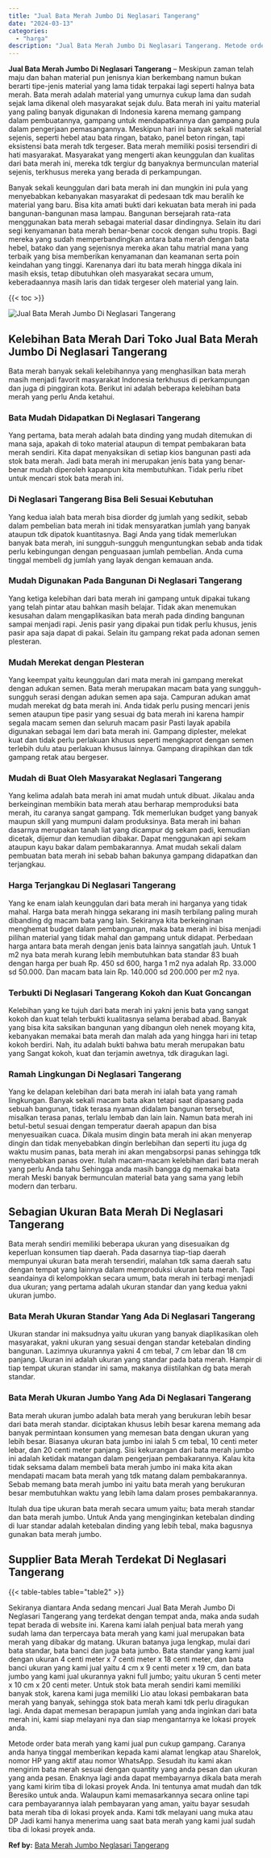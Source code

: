 ```yaml
---
title: "Jual Bata Merah Jumbo Di Neglasari Tangerang"
date: "2024-03-13"
categories: 
  - "harga"
description: "Jual Bata Merah Jumbo Di Neglasari Tangerang. Metode order bata merah yang kami jual pun cukup gampang. Caranya anda hanya tinggal memberikan kepada kami ala..."
---
```


**Jual Bata Merah Jumbo Di Neglasari Tangerang** – Meskipun zaman telah maju dan bahan material pun jenisnya kian berkembang namun bukan berarti tipe-jenis material yang lama tidak terpakai lagi seperti halnya bata merah. Bata merah adalah material yang umurnya cukup lama dan sudah sejak lama dikenal oleh masyarakat sejak dulu. Bata merah ini yaitu material yang paling banyak digunakan di Indonesia karena memang gampang dalam pembuatannya, gampang untuk mendapatkannya dan gampang pula dalam pengerjaan pemasangannya. Meskipun hari ini banyak sekali material sejenis, seperti hebel atau bata ringan, batako, panel beton ringan, tapi eksistensi bata merah tdk tergeser. Bata merah memiliki posisi tersendiri di hati masyarakat. Masyarakat yang mengerti akan keunggulan dan kualitas dari bata merah ini, mereka tdk tergiur dg banyaknya bermunculan material sejenis, terkhusus mereka yang berada di perkampungan.

Banyak sekali keunggulan dari bata merah ini dan mungkin ini pula yang menyebabkan kebanyakan masyarakat di pedesaan tdk mau beralih ke material yang baru. Bisa kita amati bukti dari kekuatan bata merah ini pada bangunan-bangunan masa lampau. Bangunan bersejarah rata-rata menggunakan bata merah sebagai material dasar dindingnya. Selain itu dari segi kenyamanan bata merah benar-benar cocok dengan suhu tropis. Bagi mereka yang sudah memperbandingkan antara bata merah dengan bata hebel, batako dan yang sejenisnya mereka akan tahu matrial mana yang terbaik yang bisa memberikan kenyamanan dan keamanan serta poin keindahan yang tinggi. Karenanya dari itu bata merah hingga dikala ini masih eksis, tetap dibutuhkan oleh masyarakat secara umum, keberadaannya masih laris dan tidak tergeser oleh material yang lain.

{{< toc >}}

![Jual Bata Merah Jumbo Di Neglasari Tangerang](/images/jual-bata-merah-12.png)

## Kelebihan Bata Merah Dari Toko Jual Bata Merah Jumbo Di Neglasari Tangerang

Bata merah banyak sekali kelebihannya yang menghasilkan bata merah masih menjadi favorit masyarakat Indonesia terkhusus di perkampungan dan juga di pinggiran kota. Berikut ini adalah beberapa kelebihan bata merah yang perlu Anda ketahui.

### Bata Mudah Didapatkan Di Neglasari Tangerang

Yang pertama, bata merah adalah bata dinding yang mudah ditemukan di mana saja, apakah di toko material ataupun di tempat pembakaran bata merah sendiri. Kita dapat menyaksikan di setiap kios bangunan pasti ada stok bata merah. Jadi bata merah ini merupakan jenis bata yang benar-benar mudah diperoleh kapanpun kita membutuhkan. Tidak perlu ribet untuk mencari stok bata merah ini.

### Di Neglasari Tangerang Bisa Beli Sesuai Kebutuhan

Yang kedua ialah bata merah bisa diorder dg jumlah yang sedikit, sebab dalam pembelian bata merah ini tidak mensyaratkan jumlah yang banyak ataupun tdk dipatok kuantitasnya. Bagi Anda yang tidak memerlukan banyak bata merah, ini sungguh-sungguh menguntungkan sebab anda tidak perlu kebingungan dengan penguasaan jumlah pembelian. Anda cuma tinggal membeli dg jumlah yang layak dengan kemauan anda.

### Mudah Digunakan Pada Bangunan Di Neglasari Tangerang

Yang ketiga kelebihan dari bata merah ini gampang untuk dipakai tukang yang telah pintar atau bahkan masih belajar. Tidak akan menemukan kesusahan dalam mengaplikasikan bata merah pada dinding bangunan sampai menjadi rapi. Jenis pasir yang dipakai pun tidak perlu khusus, jenis pasir apa saja dapat di pakai. Selain itu gampang rekat pada adonan semen plesteran.

### Mudah Merekat dengan Plesteran

Yang keempat yaitu keunggulan dari mata merah ini gampang merekat dengan adukan semen. Bata merah merupakan macam bata yang sungguh-sungguh serasi dengan adukan semen apa saja. Campuran adukan amat mudah merekat dg bata merah ini. Anda tidak perlu pusing mencari jenis semen ataupun tipe pasir yang sesuai dg bata merah ini karena hampir segala macam semen dan seluruh macam pasir Pasti layak apabila digunakan sebagai lem dari bata merah ini. Gampang diplester, melekat kuat dan tidak perlu perlakuan khusus seperti mengkaprot dengan semen terlebih dulu atau perlakuan khusus lainnya. Gampang dirapihkan dan tdk gampang retak atau bergeser.

### Mudah di Buat Oleh Masyarakat Neglasari Tangerang

Yang kelima adalah bata merah ini amat mudah untuk dibuat. Jikalau anda berkeinginan membikin bata merah atau berharap memproduksi bata merah, itu caranya sangat gampang. Tdk memerlukan budget yang banyak maupun skill yang mumpuni dalam produksinya. Bata merah ini bahan dasarnya merupakan tanah liat yang dicampur dg sekam padi, kemudian dicetak, dijemur dan kemudian dibakar. Dapat menggunakan api sekam ataupun kayu bakar dalam pembakarannya. Amat mudah sekali dalam pembuatan bata merah ini sebab bahan bakunya gampang didapatkan dan terjangkau.

### Harga Terjangkau Di Neglasari Tangerang

Yang ke enam ialah keunggulan dari bata merah ini harganya yang tidak mahal. Harga bata merah hingga sekarang ini masih terbilang paling murah dibanding dg macam bata yang lain. Sekiranya kita berkeinginan menghemat budget dalam pembangunan, maka bata merah ini bisa menjadi pilihan material yang tidak mahal dan gampang untuk didapat. Perbedaan harga antara bata merah dengan jenis bata lainnya sangatlah jauh. Untuk 1 m2 nya bata merah kurang lebih membutuhkan bata standar 83 buah dengan harga per buah Rp. 450 sd 600, harga 1 m2 nya adalah Rp. 33.000 sd 50.000. Dan macam bata lain Rp. 140.000 sd 200.000 per m2 nya.

### Terbukti Di Neglasari Tangerang Kokoh dan Kuat Goncangan

Kelebihan yang ke tujuh dari bata merah ini yakni jenis bata yang sangat kokoh dan kuat telah terbukti kualitasnya selama berabad abad. Banyak yang bisa kita saksikan bangunan yang dibangun oleh nenek moyang kita, kebanyakan memakai bata merah dan malah ada yang hingga hari ini tetap kokoh berdiri. Nah, itu adalah bukti bahwa batu merah merupakan batu yang Sangat kokoh, kuat dan terjamin awetnya, tdk diragukan lagi.

### Ramah Lingkungan Di Neglasari Tangerang

Yang ke delapan kelebihan dari bata merah ini ialah bata yang ramah lingkungan. Banyak sekali macam bata akan tetapi saat dipasang pada sebuah bangunan, tidak terasa nyaman didalam bangunan tersebut, misalkan terasa panas, terlalu lembab dan lain lain. Namun bata merah ini betul-betul sesuai dengan temperatur daerah apapun dan bisa menyesuaikan cuaca. Dikala musim dingin bata merah ini akan menyerap dingin dan tidak menyebabkan dingin berlebihan dan seperti itu juga dg waktu musim panas, bata merah ini akan mengabsorpsi panas sehingga tdk menyebabkan panas over. Itulah macam-macam kelebihan dari bata merah yang perlu Anda tahu Sehingga anda masih bangga dg memakai bata merah Meski banyak bermunculan material bata yang sama yang lebih modern dan terbaru.

## Sebagian Ukuran Bata Merah Di Neglasari Tangerang

Bata merah sendiri memiliki beberapa ukuran yang disesuaikan dg keperluan konsumen tiap daerah. Pada dasarnya tiap-tiap daerah mempunyai ukuran bata merah tersendiri, malahan tdk sama daerah satu dengan tempat yang lainnya dalam memproduksi ukuran bata merah. Tapi seandainya di kelompokkan secara umum, bata merah ini terbagi menjadi dua ukuran; yang pertama adalah ukuran standar dan yang kedua yakni ukuran jumbo.

### Bata Merah Ukuran Standar Yang Ada Di Neglasari Tangerang

Ukuran standar ini maksudnya yaitu ukuran yang banyak diaplikasikan oleh masyarakat, yakni ukuran yang sesuai dengan standar ketebalan dinding bangunan. Lazimnya ukurannya yakni 4 cm tebal, 7 cm lebar dan 18 cm panjang. Ukuran ini adalah ukuran yang standar pada bata merah. Hampir di tiap tempat ukuran standar ini sama, makanya diistilahkan dg bata merah standar.

### Bata Merah Ukuran Jumbo Yang Ada Di Neglasari Tangerang

Bata merah ukuran jumbo adalah bata merah yang berukuran lebih besar dari bata merah standar. diciptakan khusus lebih besar karena memang ada banyak permintaan konsumen yang memesan bata dengan ukuran yang lebih besar. Biasanya ukuran bata jumbo ini ialah 5 cm tebal, 10 centi meter lebar, dan 20 centi meter panjang. Sisi kekurangan dari bata merah jumbo ini adalah ketidak matangan dalam pengerjaan pembakarannya. Kalau kita tidak seksama dalam membeli bata merah jumbo ini maka kita akan mendapati macam bata merah yang tdk matang dalam pembakarannya. Sebab memang bata merah jumbo ini yaitu bata merah yang berukuran besar membutuhkan waktu yang lebih lama dalam proses pembakarannya.

Itulah dua tipe ukuran bata merah secara umum yaitu; bata merah standar dan bata merah jumbo. Untuk Anda yang menginginkan ketebalan dinding di luar standar adalah ketebalan dinding yang lebih tebal, maka bagusnya gunakan bata merah jumbo.

## Supplier Bata Merah Terdekat Di Neglasari Tangerang

{{< table-tables table="table2" >}}

Sekiranya diantara Anda sedang mencari Jual Bata Merah Jumbo Di Neglasari Tangerang yang terdekat dengan tempat anda, maka anda sudah tepat berada di website ini. Karena kami ialah penjual bata merah yang sudah lama dan terpercaya bata merah yang kami jual merupakan bata merah yang dibakar dg matang. Ukuran batanya juga lengkap, mulai dari bata standar, bata banci dan juga bata jumbo. Bata standar yang kami jual dengan ukuran 4 centi meter x 7 centi meter x 18 centi meter, dan bata banci ukuran yang kami jual yaitu 4 cm x 9 centi meter x 19 cm, dan bata jumbo yang kami jual ukurannya yakni full jumbo; yaitu ukuran 5 centi meter x 10 cm x 20 centi meter. Untuk stok bata merah sendiri kami memiliki banyak stok, karena kami juga memiliki Lio atau lokasi pembakaran bata merah yang banyak, sehingga stok bata merah kami tdk perlu diragukan lagi. Anda dapat memesan berapapun jumlah yang anda inginkan dari bata merah ini, kami siap melayani nya dan siap mengantarnya ke lokasi proyek anda.

Metode order bata merah yang kami jual pun cukup gampang. Caranya anda hanya tinggal memberikan kepada kami alamat lengkap atau Sharelok, nomor HP yang aktif atau nomor WhatsApp. Sesudah itu kami akan mengirim bata merah sesuai dengan quantity yang anda pesan dan ukuran yang anda pesan. Enaknya lagi anda dapat membayarnya dikala bata merah yang kami kirim tiba di lokasi proyek Anda. Ini tentunya amat mudah dan tdk Beresiko untuk anda. Walaupun kami memasarkannya secara online tapi cara pembayarannya ialah pembayaran yang aman, yaitu bayar sesudah bata merah tiba di lokasi proyek anda. Kami tdk melayani uang muka atau DP Jadi kami hanya menerima uang saat bata merah yang kami jual sudah tiba di lokasi proyek anda.

**Ref by:** [Bata Merah Jumbo Neglasari Tangerang](https://id.wikipedia.org/wiki/Bata)

